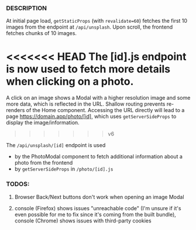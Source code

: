 ### DESCRIPTION

At initial page load, `getStaticProps` (with `revalidate=60`) fetches the first 10 images from the endpoint at `/api/unsplash`. Upon scroll, the frontend fetches chunks of 10 images.

<<<<<<< HEAD
The [id].js endpoint is now used to fetch more details when clicking on a photo.
=======
A click on an image shows a Modal with a higher resolution image and some more data, which is reflected in the URL. Shallow routing prevents re-renders of the Home component. Accessing the URL directly will lead to a page https://domain.app/photo/[id], which uses `getServerSideProps` to display the image/information.
>>>>>>> v6

The `/api/unsplash/[id]` endpoint is used

- by the PhotoModal component to fetch additional information about a photo from the frontend
- by `getServerSideProps` in `/photo/[id].js`

### TODOS:

1. Browser Back/Next buttons don't work when opening an image Modal

2. console (Firefox) shows issues "unreachable code" (I'm unsure if it's even possible for me to fix since it's coming from the built bundle), console (Chrome) shows issues with third-party cookies

